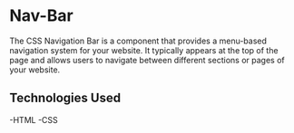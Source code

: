 # Nav-Bar
The CSS Navigation Bar is a component that provides a menu-based navigation system for your website. It typically appears at the top of the page and allows users to navigate between different sections or pages of your website.
## Technologies Used
-HTML
-CSS
